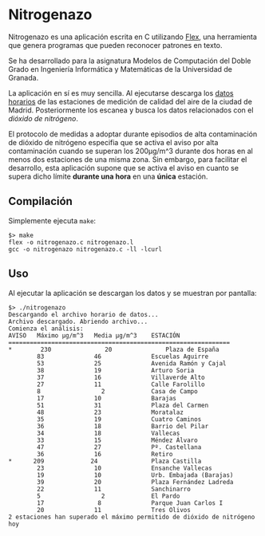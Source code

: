 # Nitrogenazo

Nitrogenazo es una aplicación escrita en C utilizando [Flex](https://github.com/westes/flex), una herramienta que genera programas que pueden reconocer patrones en texto.

Se ha desarrollado para la asignatura Modelos de Computación del Doble Grado en Ingeniería Informática y Matemáticas de la Universidad de Granada.

La aplicación en sí es muy sencilla. Al ejecutarse descarga los [datos horarios](http://www.mambiente.munimadrid.es/opendata/horario.txt) de las estaciones de medición de calidad del aire de la ciudad de Madrid. Posteriormente los escanea y busca los datos relacionados con el *dióxido de nitrógeno*.

El protocolo de medidas a adoptar durante episodios de alta contaminación de dióxido de nitrógeno especifia que se activa el aviso por alta contaminación cuando se superan los 200µg/m^3 durante dos horas en al menos dos estaciones de una misma zona. Sin embargo, para facilitar el desarrollo, esta aplicación supone que se activa el aviso en cuanto se supera dicho límite **durante una hora** en una **única** estación.

## Compilación

Simplemente ejecuta `make`:

```
$> make
flex -o nitrogenazo.c nitrogenazo.l
gcc -o nitrogenazo nitrogenazo.c -ll -lcurl
```

## Uso

Al ejecutar la aplicación se descargan los datos y se muestran por pantalla:

```
$> ./nitrogenazo
Descargando el archivo horario de datos...
Archivo descargado. Abriendo archivo...
Comienza el análisis:
AVISO	Máximo µg/m^3	Media µg/m^3	ESTACIÓN
==============================================================
*        230			   20			    Plaza de España
 		83				46				Escuelas Aguirre
 		53				25				Avenida Ramón y Cajal
 		38				19				Arturo Soria
 		37				16				Villaverde Alto
 		27				11				Calle Farolillo
 		8				  2				Casa de Campo
 		17				10				Barajas
 		51				31				Plaza del Carmen
 		48				23				Moratalaz
 		35				19				Cuatro Caminos
 		36				18				Barrio del Pilar
 		34				18				Vallecas
 		33				15				Méndez Álvaro
 		47				27				Pº. Castellana
 		36				16				Retiro
* 	   209			   24			    Plaza Castilla
 		23				10				Ensanche Vallecas
 		19				10				Urb. Embajada (Barajas)
 		39				20				Plaza Fernández Ladreda
 		22				11				Sanchinarro
 		5				  2				El Pardo
 		17				 8				Parque Juan Carlos I
 		20				11				Tres Olivos
2 estaciones han superado el máximo permitido de dióxido de nitrógeno hoy
```
